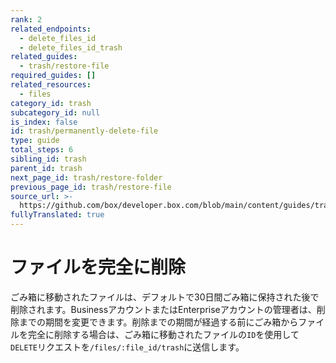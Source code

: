 ```yaml
---
rank: 2
related_endpoints:
  - delete_files_id
  - delete_files_id_trash
related_guides:
  - trash/restore-file
required_guides: []
related_resources:
  - files
category_id: trash
subcategory_id: null
is_index: false
id: trash/permanently-delete-file
type: guide
total_steps: 6
sibling_id: trash
parent_id: trash
next_page_id: trash/restore-folder
previous_page_id: trash/restore-file
source_url: >-
  https://github.com/box/developer.box.com/blob/main/content/guides/trash/permanently-delete-file.md
fullyTranslated: true
---
```

# ファイルを完全に削除

ごみ箱に移動されたファイルは、デフォルトで30日間ごみ箱に保持された後で削除されます。BusinessアカウントまたはEnterpriseアカウントの管理者は、削除までの期間を変更できます。削除までの期間が経過する前にごみ箱からファイルを完全に削除する場合は、ごみ箱に移動されたファイルの`ID`を使用して`DELETE`リクエストを`/files/:file_id/trash`に送信します。

<Samples id="delete_files_id_trash">

</Samples>